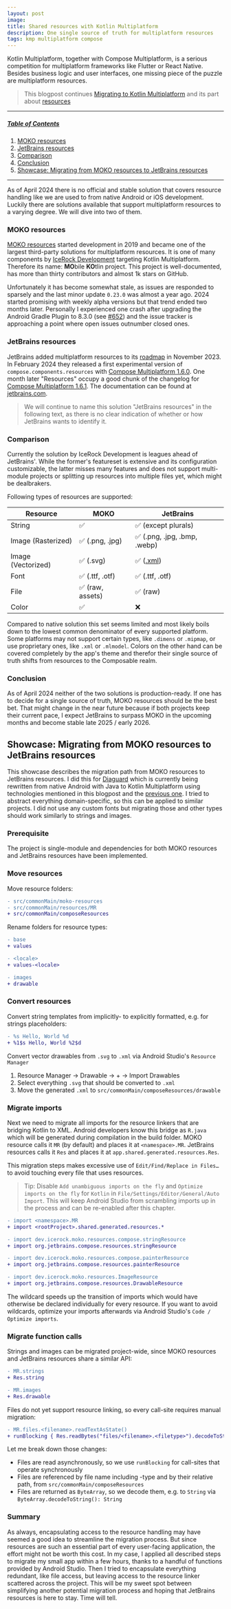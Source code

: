 ```yaml
---
layout: post
image: 
title: Shared resources with Kotlin Multiplatform
description: One single source of truth for multiplatform resources
tags: kmp multiplatform compose
---
```


Kotlin Multiplatform, together with Compose Multiplatform, is a serious competition for multiplatform frameworks like Flutter or React Native. Besides business logic and user interfaces, one missing piece of the puzzle are multiplatform resources.

> This blogpost continues [Migrating to Kotlin Multiplatform](/_posts/2023-01-18-migrating-to-kotlin-multiplatform-mobile.md) and its part about [resources](/_posts/2023-01-18-migrating-to-kotlin-multiplatform-mobile.md#resources)

---

##### [Table of Contents](#table-of-contents)

1. [MOKO resources](#moko-resources)
2. [JetBrains resources](#jetbrains-resources)
3. [Comparison](#comparison)
4. [Conclusion](#conclusion)
3. [Showcase: Migrating from MOKO resources to JetBrains resources](#showcase)

---

As of April 2024 there is no official and stable solution that covers resource handling like we are used to from native Android or iOS development. Luckily there are solutions available that support multiplatform resources to a varying degree. We will dive into two of them.

### MOKO resources

[MOKO resources](https://github.com/icerockdev/moko-resources) started development in 2019 and became one of the largest third-party solutions for multiplatform resources. It is one of many components by [IceRock Development](https://moko.icerock.dev) targeting Kotlin Multiplatform. Therefore its name: **MO**bile **KO**tlin project. This project is well-documented, has more than thirty contributors and almost 1k stars on GitHub. 

Unfortunately it has become somewhat stale, as issues are responded to sparsely and the last minor update `0.23.0` was almost a year ago. 2024 started promising with weekly alpha versions but that trend ended two months later. Personally I experienced one crash after upgrading the Android Gradle Plugin to 8.3.0 (see [#652](https://github.com/icerockdev/moko-resources/issues/652)) and the issue tracker is approaching a point where open issues outnumber closed ones.

### JetBrains resources

JetBrains added multiplatform resources to its [roadmap](https://blog.jetbrains.com/kotlin/2023/11/kotlin-multiplatform-development-roadmap-for-2024/#compose-multiplatform) in November 2023. In February 2024 they released a first experimental version of `compose.components.resources` with [Compose Multiplatform 1.6.0](https://github.com/JetBrains/compose-multiplatform/releases/tag/v1.6.0). One month later "Resources" occupy a good chunk of the changelog for [Compose Multiplatform 1.6.1](https://github.com/JetBrains/compose-multiplatform/releases/tag/v1.6.1). The documentation can be found at [jetbrains.com](https://www.jetbrains.com/help/kotlin-multiplatform-dev/compose-images-resources.html).

> We will continue to name this solution "JetBrains resources" in the following text, as there is no clear indication of whether or how JetBrains wants to identify it.

### Comparison

Currently the solution by IceRock Development is leagues ahead of JetBrains'. While the former's featureset is extensive and its configuration customizable, the latter misses many features and does not support multi-module projects or splitting up resources into multiple files yet, which might be dealbrakers.

Following types of resources are supported:

| Resource | MOKO | JetBrains |
| -------- | ---- | -------- |
| String | ✅ | ✅ (except plurals) |
| Image (Rasterized) | ✅ (.png, .jpg) | ✅ (.png, .jpg, .bmp, .webp) |
| Image (Vectorized) | ✅ (.svg) | ✅ ([.xml](https://developer.android.com/develop/ui/views/graphics/vector-drawable-resources)) |
| Font | ✅ (.ttf, .otf) | ✅ (.ttf, .otf) |
| File | ✅ (raw, assets) | ✅ (raw) |
| Color | ✅ | ❌ |

Compared to native solution this set seems limited and most likely boils down to the lowest common denominator of every supported platform. Some platforms may not support certain types, like `.dimens` or `.mipmap`, or use proprietary ones, like `.xml` or `.mlmodel`. Colors on the other hand can be covered completely by the app's theme and therefor their single source of truth shifts from resources to the Composable realm.

### Conclusion

As of April 2024 neither of the two solutions is production-ready. If one has to decide for a single source of truth, MOKO resources should be the best bet. That might change in the near future because if both projects keep their current pace, I expect JetBrains to surpass MOKO in the upcoming months and become stable late 2025 / early 2026.

## Showcase: Migrating from MOKO resources to JetBrains resources

This showcase describes the migration path from MOKO resources to JetBrains resources. I did this for [Diaguard](https://github.com/Faltenreich/Diaguard) which is currently being rewritten from native Android with Java to Kotlin Multiplatform using technologies mentioned in this blogpost and the [previous one](/_posts/2023-01-18-migrating-to-kotlin-multiplatform-mobile.md). I tried to abstract everything domain-specific, so this can be applied to similar projects. I did not use any custom fonts but migrating those and other types should work similarly to strings and images.

### Prerequisite

The project is single-module and dependencies for both MOKO resources and JetBrains resources have been implemented.

### Move resources

Move resource folders:

```diff
- src/commonMain/moko-resources
- src/commonMain/resources/MR
+ src/commonMain/composeResources
```

Rename folders for resource types:

```diff
- base
+ values

- <locale>
+ values-<locale>

- images
+ drawable
```

### Convert resources

Convert string templates from implicitly- to explicitly formatted, e.g. for strings placeholders:

```diff
- %s Hello, World %d
+ %1$s Hello, World %2$d
```

Convert vector drawables from `.svg` to `.xml` via Android Studio's `Resource Manager`

1. Resource Manager -> Drawable -> + -> Import Drawables
2. Select everything `.svg` that should be converted to `.xml`
4. Move the generated `.xml` to `src/commonMain/composeResources/drawable`

### Migrate imports

Next we need to migrate all imports for the resource linkers that are bridging Kotlin to XML. Android developers know this bridge as `R.java` which will be generated during compilation in the build folder. MOKO resource calls it `MR` (by default) and places it at `<namespace>.MR`. JetBrains resources calls it `Res` and places it at `app.shared.generated.resources.Res`. 

This migration steps makes excessive use of `Edit/Find/Replace in Files…` to avoid touching every file that uses resources.

> Tip: Disable `Add unambiguous imports on the fly` and `Optimize imports on the fly` for `Kotlin` in `File/Settings/Editor/General/Auto Import`. This will keep Android Studio from scrambling imports up in the process and can be re-enabled after this chapter.

```diff
- import <namespace>.MR
+ import <rootProject>.shared.generated.resources.*

- import dev.icerock.moko.resources.compose.stringResource
+ import org.jetbrains.compose.resources.stringResource

- import dev.icerock.moko.resources.compose.painterResource
+ import org.jetbrains.compose.resources.painterResource

- import dev.icerock.moko.resources.ImageResource
+ import org.jetbrains.compose.resources.DrawableResource
```

The wildcard speeds up the transition of imports which would have otherwise be declared individually for every resource. If you want to avoid wildcards, optimize your imports afterwards via Android Studio's `Code / Optimize imports`.

### Migrate function calls

Strings and images can be migrated project-wide, since MOKO resources and JetBrains resources share a similar API:

```diff
- MR.strings
+ Res.string

- MR.images
+ Res.drawable
```

Files do not yet support resource linking, so every call-site requires manual migration:

```diff
- MR.files.<filename>.readTextAsState()
+ runBlocking { Res.readBytes("files/<filename>.<filetype>").decodeToString() }
```

Let me break down those changes:

- Files are read asynchronously, so we use `runBlocking` for call-sites that operate synchronously
- Files are referenced by file name including -type and by their relative path, from `src/commonMain/composeResources`
- Files are returned as `ByteArray`, so we decode them, e.g. to `String` via `ByteArray.decodeToString(): String`

### Summary

As always, encapsulating access to the resource handling may have seemed a good idea to streamline the migration process. But since resources are such an essential part of every user-facing application, the effort might not be worth this cost. In my case, I applied all described steps to migrate my small app within a few hours, thanks to a handful of functions provided by Android Studio. Then I tried to encapsulate everything redundant, like file access, but leaving access to the resource linker scattered across the project. This will be my sweet spot between simplifying another potential migration process and hoping that JetBrains resources is here to stay. Time will tell.